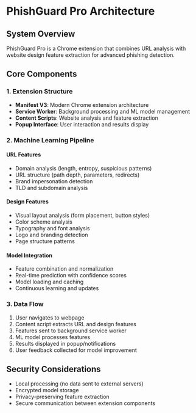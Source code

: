 # PhishGuard Pro Architecture

## System Overview
PhishGuard Pro is a Chrome extension that combines URL analysis with website design feature extraction for advanced phishing detection.

## Core Components

### 1. Extension Structure
- **Manifest V3**: Modern Chrome extension architecture
- **Service Worker**: Background processing and ML model management
- **Content Scripts**: Website analysis and feature extraction
- **Popup Interface**: User interaction and results display

### 2. Machine Learning Pipeline

#### URL Features
- Domain analysis (length, entropy, suspicious patterns)
- URL structure (path depth, parameters, redirects)
- Brand impersonation detection
- TLD and subdomain analysis

#### Design Features
- Visual layout analysis (form placement, button styles)
- Color scheme analysis
- Typography and font analysis
- Logo and branding detection
- Page structure patterns

#### Model Integration
- Feature combination and normalization
- Real-time prediction with confidence scores
- Model loading and caching
- Continuous learning and updates

### 3. Data Flow
1. User navigates to webpage
2. Content script extracts URL and design features
3. Features sent to background service worker
4. ML model processes features
5. Results displayed in popup/notifications
6. User feedback collected for model improvement

## Security Considerations
- Local processing (no data sent to external servers)
- Encrypted model storage
- Privacy-preserving feature extraction
- Secure communication between extension components
